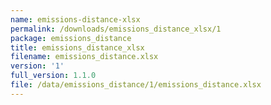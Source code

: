 ```yaml
---
name: emissions-distance-xlsx
permalink: /downloads/emissions_distance_xlsx/1
package: emissions_distance
title: emissions_distance_xlsx
filename: emissions_distance.xlsx
version: '1'
full_version: 1.1.0
file: /data/emissions_distance/1/emissions_distance.xlsx
---
```

